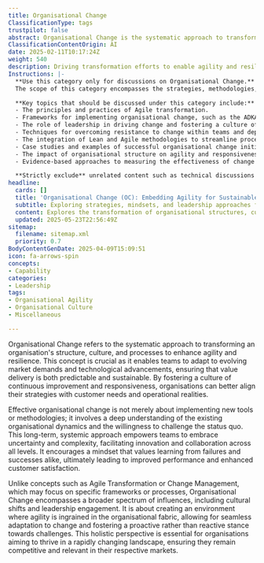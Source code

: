 ```yaml
---
title: Organisational Change
ClassificationType: tags
trustpilot: false
abstract: Organisational Change is the systematic approach to transforming an organisation's structure, culture, and processes to enhance agility and resilience. Originating from the need to adapt to evolving market demands and technological advancements, this concept is vital for ensuring that value delivery remains predictable and sustainable. By promoting a culture of continuous improvement and responsiveness, organisations can align their strategies more effectively with customer needs and operational realities. Effective organisational change goes beyond merely implementing new tools or methodologies; it requires a deep understanding of existing dynamics and a willingness to challenge the status quo. This long-term, systemic approach empowers teams to embrace uncertainty and complexity, fostering innovation and collaboration at all levels. It cultivates a mindset that values learning from both failures and successes, leading to improved performance and enhanced customer satisfaction. Unlike more focused concepts such as Agile Transformation or Change Management, Organisational Change encompasses a broader range of influences, including cultural shifts and leadership engagement. It aims to create an environment where agility is embedded within the organisational fabric, enabling seamless adaptation to change and promoting a proactive stance towards challenges. This holistic perspective is essential for organisations striving to thrive in a rapidly changing landscape, ensuring they remain competitive and relevant in their markets.
ClassificationContentOrigin: AI
date: 2025-02-11T10:17:24Z
weight: 540
description: Driving transformation efforts to enable agility and resilience.
Instructions: |-
  **Use this category only for discussions on Organisational Change.**  
  The scope of this category encompasses the strategies, methodologies, and practices involved in transforming an organisation to enhance agility and resilience. It focuses on the processes and frameworks that facilitate effective change management, ensuring that organisations can adapt to evolving market demands and internal dynamics.

  **Key topics that should be discussed under this category include:**
  - The principles and practices of Agile transformation.
  - Frameworks for implementing organisational change, such as the ADKAR model or Kotter's 8-Step Process.
  - The role of leadership in driving change and fostering a culture of agility.
  - Techniques for overcoming resistance to change within teams and departments.
  - The integration of Lean and Agile methodologies to streamline processes and improve efficiency.
  - Case studies and examples of successful organisational change initiatives.
  - The impact of organisational structure on agility and responsiveness.
  - Evidence-based approaches to measuring the effectiveness of change initiatives.

  **Strictly exclude** unrelated content such as technical discussions on software development practices, specific coding techniques, or tools that do not directly relate to the organisational change process. Misinterpretations of the core classification, such as conflating organisational change with mere project management or operational efficiency without a focus on agility, should also be avoided.
headline:
  cards: []
  title: 'Organisational Change (OC): Embedding Agility for Sustainable Competitive Advantage'
  subtitle: Exploring strategies, mindsets, and leadership approaches for evolving organisational structures, cultures, and processes to drive adaptability, innovation, and sustained value.
  content: Explores the transformation of organisational structures, cultures, and workflows to improve adaptability, resilience, and value delivery. Topics include leadership engagement, cultural evolution, systemic thinking, continuous improvement, stakeholder alignment, and navigating complexity, drawing on insights from systems theory, flow optimisation, and evidence-based decision-making.
  updated: 2025-05-23T22:56:49Z
sitemap:
  filename: sitemap.xml
  priority: 0.7
BodyContentGenDate: 2025-04-09T15:09:51
icon: fa-arrows-spin
concepts:
- Capability
categories:
- Leadership
tags:
- Organisational Agility
- Organisational Culture
- Miscellaneous

---
```

Organisational Change refers to the systematic approach to transforming an organisation's structure, culture, and processes to enhance agility and resilience. This concept is crucial as it enables teams to adapt to evolving market demands and technological advancements, ensuring that value delivery is both predictable and sustainable. By fostering a culture of continuous improvement and responsiveness, organisations can better align their strategies with customer needs and operational realities.

Effective organisational change is not merely about implementing new tools or methodologies; it involves a deep understanding of the existing organisational dynamics and the willingness to challenge the status quo. This long-term, systemic approach empowers teams to embrace uncertainty and complexity, facilitating innovation and collaboration across all levels. It encourages a mindset that values learning from failures and successes alike, ultimately leading to improved performance and enhanced customer satisfaction.

Unlike concepts such as Agile Transformation or Change Management, which may focus on specific frameworks or processes, Organisational Change encompasses a broader spectrum of influences, including cultural shifts and leadership engagement. It is about creating an environment where agility is ingrained in the organisational fabric, allowing for seamless adaptation to change and fostering a proactive rather than reactive stance towards challenges. This holistic perspective is essential for organisations aiming to thrive in a rapidly changing landscape, ensuring they remain competitive and relevant in their respective markets.
